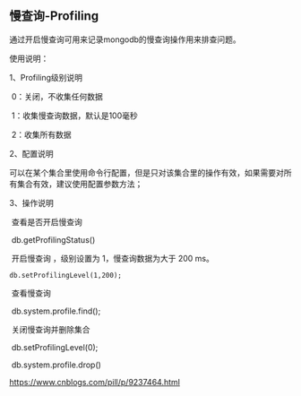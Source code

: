 ## 慢查询-Profiling

通过开启慢查询可用来记录mongodb的慢查询操作用来排查问题。

使用说明：

1、Profiling级别说明

​	0：关闭，不收集任何数据

​	1：收集慢查询数据，默认是100毫秒

​	2：收集所有数据

2、配置说明

​	可以在某个集合里使用命令行配置，但是只对该集合里的操作有效，如果需要对所有集合有效，建议使用配置参数方法；

3、操作说明

​	查看是否开启慢查询

​	db.getProfilingStatus()

​	开启慢查询 ，级别设置为 1，慢查询数据为大于 200 ms。

 	db.setProfilingLevel(1,200); 

​	查看慢查询 

​	db.system.profile.find();

​	关闭慢查询并删除集合

​	db.setProfilingLevel(0); 

​	db.system.profile.drop()



https://www.cnblogs.com/pill/p/9237464.html